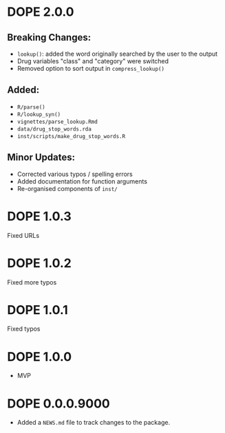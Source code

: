 # DOPE 2.0.0

## Breaking Changes:  
- `lookup()`: added the word originally searched by the user to the output
- Drug variables "class" and "category" were switched
- Removed option to sort output in `compress_lookup()`


## Added:  
- `R/parse()`
- `R/lookup_syn()`
- `vignettes/parse_lookup.Rmd`
- `data/drug_stop_words.rda`
- `inst/scripts/make_drug_stop_words.R`


## Minor Updates:  
- Corrected various typos / spelling errors
- Added documentation for function arguments
- Re-organised components of `inst/`



# DOPE 1.0.3

Fixed URLs



# DOPE 1.0.2

Fixed more typos



# DOPE 1.0.1

Fixed typos



# DOPE 1.0.0

* MVP



# DOPE 0.0.0.9000

* Added a `NEWS.md` file to track changes to the package.
